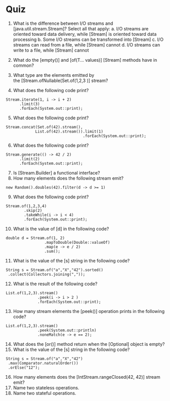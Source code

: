 Quiz
=====================

1.  What is the difference between I/O streams and
    [java.util.stream.Stream]? Select all that apply:
    a.  I/O streams are oriented toward data delivery, while
        [Stream] is oriented toward data processing
    b.  Some I/O streams can be transformed into [Stream]
    c.  I/O streams can read from a file, while [Stream] cannot
    d.  I/O streams can write to a file, while [Stream] cannot


2.  What do the [empty()] and [of(T\...
    values)] [Stream] methods have in common?
3.  What type are the elements emitted by
    the [Stream.ofNullable(Set.of(1,2,3 )] stream?
4.  What does the following code print?


```
Stream.iterate(1, i -> i + 2)
      .limit(3)
      .forEach(System.out::print);
```

5.  What does the following code print?


```
Stream.concat(Set.of(42).stream(), 
             List.of(42).stream()).limit(1)
                                  .forEach(System.out::print);
```

6.  What does the following code print?


```
Stream.generate(() -> 42 / 2)
      .limit(2)
      .forEach(System.out::print);
```

7.  Is [Stream.Builder] a functional interface?
8.  How many elements does the following stream emit?


```
new Random().doubles(42).filter(d -> d >= 1)
```

9.  What does the following code print? 


```
Stream.of(1,2,3,4)
        .skip(2)
        .takeWhile(i -> i < 4)
        .forEach(System.out::print);
```

10. What is the value of [d] in the following code? 


```
double d = Stream.of(1, 2)
                 .mapToDouble(Double::valueOf)
                 .map(e -> e / 2)
                 .sum();
```

11. What is the value of the [s] string in the following code?


```
String s = Stream.of("a","X","42").sorted()
 .collect(Collectors.joining(","));
```

12. What is the result of the following code?


```
List.of(1,2,3).stream()
              .peek(i -> i > 2 )
              .forEach(System.out::print);
```

13. How many stream elements the [peek()] operation prints in the
    following code?


```
List.of(1,2,3).stream()
              .peek(System.out::println)
              .noneMatch(e -> e == 2);
```

14. What does the [or()] method return when the [Optional]
    object is empty?
15. What is the value of the [s] string in the following code?


```
String s = Stream.of("a","X","42")
 .max(Comparator.naturalOrder())
 .orElse("12");
```

16. How many elements does
    the [IntStream.rangeClosed(42, 42)] stream emit?
17. Name two stateless operations.
18. Name two stateful operations.

